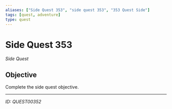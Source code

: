 ```yaml
---
aliases: ["Side Quest 353", "side quest 353", "353 Quest Side"]
tags: [quest, adventure]
type: quest
---
```


# Side Quest 353

*Side Quest*

## Objective
Complete the side quest objective.

---
*ID: QUEST00352*